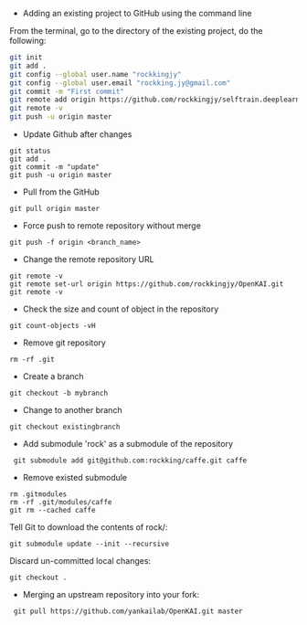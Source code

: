 - Adding an existing project to GitHub using the command line

From the terminal, go to the directory of the existing project, do the following:
```sh
git init
git add .
git config --global user.name "rockkingjy"
git config --global user.email "rockking.jy@gmail.com"
git commit -m "First commit"
git remote add origin https://github.com/rockkingjy/selftrain.deeplearning.git
git remote -v
git push -u origin master
```
- Update Github after changes
```
git status
git add .
git commit -m "update"
git push -u origin master
```
- Pull from the GitHub
```
git pull origin master
```
- Force push to remote repository without merge
```
git push -f origin <branch_name>
```
- Change the remote repository URL
```
git remote -v
git remote set-url origin https://github.com/rockkingjy/OpenKAI.git
git remote -v
```
- Check the size and count of object in the repository
```
git count-objects -vH
```
- Remove git repository
```
rm -rf .git
```
- Create a branch
```
git checkout -b mybranch
```
- Change to another branch
```
git checkout existingbranch
```
- Add submodule 'rock' as a submodule of the repository
```
 git submodule add git@github.com:rockking/caffe.git caffe
```
- Remove existed submodule
```
rm .gitmodules
rm -rf .git/modules/caffe
git rm --cached caffe
```
Tell Git to download the contents of rock/:
```
git submodule update --init --recursive
```
Discard un-committed local changes:
```
git checkout .
```
- Merging an upstream repository into your fork:
```
 git pull https://github.com/yankailab/OpenKAI.git master
```
